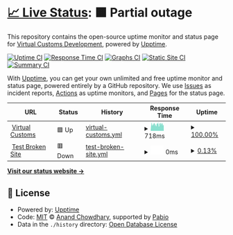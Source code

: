 # [📈 Live Status](https://Virtual-Customs-Development.github.io/upptime): <!--live status--> **🟧 Partial outage**

This repository contains the open-source uptime monitor and status page for [Virtual Customs Development](https://Virtual-Customs-Development.github.io/upptime), powered by [Upptime](https://github.com/upptime/upptime).

[![Uptime CI](https://github.com/Virtual-Customs-Development/upptime/workflows/Uptime%20CI/badge.svg)](https://github.com/Virtual-Customs-Development/upptime/actions?query=workflow%3A%22Uptime+CI%22)
[![Response Time CI](https://github.com/Virtual-Customs-Development/upptime/workflows/Response%20Time%20CI/badge.svg)](https://github.com/Virtual-Customs-Development/upptime/actions?query=workflow%3A%22Response+Time+CI%22)
[![Graphs CI](https://github.com/Virtual-Customs-Development/upptime/workflows/Graphs%20CI/badge.svg)](https://github.com/Virtual-Customs-Development/upptime/actions?query=workflow%3A%22Graphs+CI%22)
[![Static Site CI](https://github.com/Virtual-Customs-Development/upptime/workflows/Static%20Site%20CI/badge.svg)](https://github.com/Virtual-Customs-Development/upptime/actions?query=workflow%3A%22Static+Site+CI%22)
[![Summary CI](https://github.com/Virtual-Customs-Development/upptime/workflows/Summary%20CI/badge.svg)](https://github.com/Virtual-Customs-Development/upptime/actions?query=workflow%3A%22Summary+CI%22)

With [Upptime](https://upptime.js.org), you can get your own unlimited and free uptime monitor and status page, powered entirely by a GitHub repository. We use [Issues](https://github.com/Virtual-Customs-Development/upptime/issues) as incident reports, [Actions](https://github.com/Virtual-Customs-Development/upptime/actions) as uptime monitors, and [Pages](https://Virtual-Customs-Development.github.io/upptime) for the status page.

<!--start: status pages-->
<!-- This summary is generated by Upptime (https://github.com/upptime/upptime) -->
<!-- Do not edit this manually, your changes will be overwritten -->
<!-- prettier-ignore -->
| URL | Status | History | Response Time | Uptime |
| --- | ------ | ------- | ------------- | ------ |
| <img alt="" src="https://icons.duckduckgo.com/ip3/virtualcustoms.net.ico" height="13"> [Virtual Customs](https://virtualcustoms.net/) | 🟩 Up | [virtual-customs.yml](https://github.com/Virtual-Customs-Development/upptime/commits/HEAD/history/virtual-customs.yml) | <details><summary><img alt="Response time graph" src="./graphs/virtual-customs/response-time-week.png" height="20"> 718ms</summary><br><a href="https://Virtual-Customs-Development.github.io/upptime/history/virtual-customs"><img alt="Response time 718" src="https://img.shields.io/endpoint?url=https%3A%2F%2Fraw.githubusercontent.com%2FVirtual-Customs-Development%2Fupptime%2FHEAD%2Fapi%2Fvirtual-customs%2Fresponse-time.json"></a><br><a href="https://Virtual-Customs-Development.github.io/upptime/history/virtual-customs"><img alt="24-hour response time 718" src="https://img.shields.io/endpoint?url=https%3A%2F%2Fraw.githubusercontent.com%2FVirtual-Customs-Development%2Fupptime%2FHEAD%2Fapi%2Fvirtual-customs%2Fresponse-time-day.json"></a><br><a href="https://Virtual-Customs-Development.github.io/upptime/history/virtual-customs"><img alt="7-day response time 718" src="https://img.shields.io/endpoint?url=https%3A%2F%2Fraw.githubusercontent.com%2FVirtual-Customs-Development%2Fupptime%2FHEAD%2Fapi%2Fvirtual-customs%2Fresponse-time-week.json"></a><br><a href="https://Virtual-Customs-Development.github.io/upptime/history/virtual-customs"><img alt="30-day response time 718" src="https://img.shields.io/endpoint?url=https%3A%2F%2Fraw.githubusercontent.com%2FVirtual-Customs-Development%2Fupptime%2FHEAD%2Fapi%2Fvirtual-customs%2Fresponse-time-month.json"></a><br><a href="https://Virtual-Customs-Development.github.io/upptime/history/virtual-customs"><img alt="1-year response time 718" src="https://img.shields.io/endpoint?url=https%3A%2F%2Fraw.githubusercontent.com%2FVirtual-Customs-Development%2Fupptime%2FHEAD%2Fapi%2Fvirtual-customs%2Fresponse-time-year.json"></a></details> | <details><summary><a href="https://Virtual-Customs-Development.github.io/upptime/history/virtual-customs">100.00%</a></summary><a href="https://Virtual-Customs-Development.github.io/upptime/history/virtual-customs"><img alt="All-time uptime 100.00%" src="https://img.shields.io/endpoint?url=https%3A%2F%2Fraw.githubusercontent.com%2FVirtual-Customs-Development%2Fupptime%2FHEAD%2Fapi%2Fvirtual-customs%2Fuptime.json"></a><br><a href="https://Virtual-Customs-Development.github.io/upptime/history/virtual-customs"><img alt="24-hour uptime 100.00%" src="https://img.shields.io/endpoint?url=https%3A%2F%2Fraw.githubusercontent.com%2FVirtual-Customs-Development%2Fupptime%2FHEAD%2Fapi%2Fvirtual-customs%2Fuptime-day.json"></a><br><a href="https://Virtual-Customs-Development.github.io/upptime/history/virtual-customs"><img alt="7-day uptime 100.00%" src="https://img.shields.io/endpoint?url=https%3A%2F%2Fraw.githubusercontent.com%2FVirtual-Customs-Development%2Fupptime%2FHEAD%2Fapi%2Fvirtual-customs%2Fuptime-week.json"></a><br><a href="https://Virtual-Customs-Development.github.io/upptime/history/virtual-customs"><img alt="30-day uptime 100.00%" src="https://img.shields.io/endpoint?url=https%3A%2F%2Fraw.githubusercontent.com%2FVirtual-Customs-Development%2Fupptime%2FHEAD%2Fapi%2Fvirtual-customs%2Fuptime-month.json"></a><br><a href="https://Virtual-Customs-Development.github.io/upptime/history/virtual-customs"><img alt="1-year uptime 100.00%" src="https://img.shields.io/endpoint?url=https%3A%2F%2Fraw.githubusercontent.com%2FVirtual-Customs-Development%2Fupptime%2FHEAD%2Fapi%2Fvirtual-customs%2Fuptime-year.json"></a></details>
| <img alt="" src="https://icons.duckduckgo.com/ip3/thissitedoesnotexist.net.ico" height="13"> [Test Broken Site](https://thissitedoesnotexist.net/) | 🟥 Down | [test-broken-site.yml](https://github.com/Virtual-Customs-Development/upptime/commits/HEAD/history/test-broken-site.yml) | <details><summary><img alt="Response time graph" src="./graphs/test-broken-site/response-time-week.png" height="20"> 0ms</summary><br><a href="https://Virtual-Customs-Development.github.io/upptime/history/test-broken-site"><img alt="Response time 0" src="https://img.shields.io/endpoint?url=https%3A%2F%2Fraw.githubusercontent.com%2FVirtual-Customs-Development%2Fupptime%2FHEAD%2Fapi%2Ftest-broken-site%2Fresponse-time.json"></a><br><a href="https://Virtual-Customs-Development.github.io/upptime/history/test-broken-site"><img alt="24-hour response time 0" src="https://img.shields.io/endpoint?url=https%3A%2F%2Fraw.githubusercontent.com%2FVirtual-Customs-Development%2Fupptime%2FHEAD%2Fapi%2Ftest-broken-site%2Fresponse-time-day.json"></a><br><a href="https://Virtual-Customs-Development.github.io/upptime/history/test-broken-site"><img alt="7-day response time 0" src="https://img.shields.io/endpoint?url=https%3A%2F%2Fraw.githubusercontent.com%2FVirtual-Customs-Development%2Fupptime%2FHEAD%2Fapi%2Ftest-broken-site%2Fresponse-time-week.json"></a><br><a href="https://Virtual-Customs-Development.github.io/upptime/history/test-broken-site"><img alt="30-day response time 0" src="https://img.shields.io/endpoint?url=https%3A%2F%2Fraw.githubusercontent.com%2FVirtual-Customs-Development%2Fupptime%2FHEAD%2Fapi%2Ftest-broken-site%2Fresponse-time-month.json"></a><br><a href="https://Virtual-Customs-Development.github.io/upptime/history/test-broken-site"><img alt="1-year response time 0" src="https://img.shields.io/endpoint?url=https%3A%2F%2Fraw.githubusercontent.com%2FVirtual-Customs-Development%2Fupptime%2FHEAD%2Fapi%2Ftest-broken-site%2Fresponse-time-year.json"></a></details> | <details><summary><a href="https://Virtual-Customs-Development.github.io/upptime/history/test-broken-site">0.13%</a></summary><a href="https://Virtual-Customs-Development.github.io/upptime/history/test-broken-site"><img alt="All-time uptime 0.13%" src="https://img.shields.io/endpoint?url=https%3A%2F%2Fraw.githubusercontent.com%2FVirtual-Customs-Development%2Fupptime%2FHEAD%2Fapi%2Ftest-broken-site%2Fuptime.json"></a><br><a href="https://Virtual-Customs-Development.github.io/upptime/history/test-broken-site"><img alt="24-hour uptime 0.13%" src="https://img.shields.io/endpoint?url=https%3A%2F%2Fraw.githubusercontent.com%2FVirtual-Customs-Development%2Fupptime%2FHEAD%2Fapi%2Ftest-broken-site%2Fuptime-day.json"></a><br><a href="https://Virtual-Customs-Development.github.io/upptime/history/test-broken-site"><img alt="7-day uptime 0.13%" src="https://img.shields.io/endpoint?url=https%3A%2F%2Fraw.githubusercontent.com%2FVirtual-Customs-Development%2Fupptime%2FHEAD%2Fapi%2Ftest-broken-site%2Fuptime-week.json"></a><br><a href="https://Virtual-Customs-Development.github.io/upptime/history/test-broken-site"><img alt="30-day uptime 0.13%" src="https://img.shields.io/endpoint?url=https%3A%2F%2Fraw.githubusercontent.com%2FVirtual-Customs-Development%2Fupptime%2FHEAD%2Fapi%2Ftest-broken-site%2Fuptime-month.json"></a><br><a href="https://Virtual-Customs-Development.github.io/upptime/history/test-broken-site"><img alt="1-year uptime 0.13%" src="https://img.shields.io/endpoint?url=https%3A%2F%2Fraw.githubusercontent.com%2FVirtual-Customs-Development%2Fupptime%2FHEAD%2Fapi%2Ftest-broken-site%2Fuptime-year.json"></a></details>

<!--end: status pages-->

[**Visit our status website →**](https://Virtual-Customs-Development.github.io/upptime)

## 📄 License

- Powered by: [Upptime](https://github.com/upptime/upptime)
- Code: [MIT](./LICENSE) © [Anand Chowdhary](https://anandchowdhary.com), supported by [Pabio](https://pabio.com)
- Data in the `./history` directory: [Open Database License](https://opendatacommons.org/licenses/odbl/1-0/)
